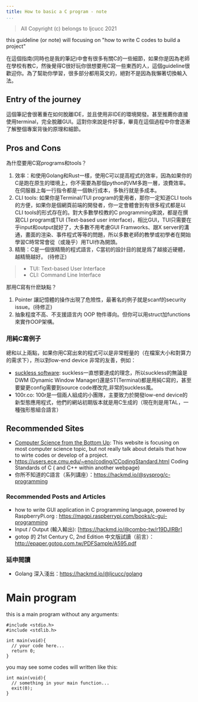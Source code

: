 ```yaml
---
title: How to basic a C program - note
...
```


> All Copyright (c) belongs to ljcucc 2021

this guideline (or note) will focusing on "how to write C codes to build a project"

在這個指南(同時也是我的筆記)中會有很多有關C的一些細節，如果你是因為老師在學校有教C，然後覺得C很好玩你很想要用C寫一些東西的人，這個guideline很歡迎你。為了幫助你學習，很多部分都用英文的，絕對不是因為我懶著切換輸入法。

## Entry of the journey

這個筆記會很著重在如何脫離IDE，並且使用非IDE的環境開發。甚至推薦你直接使用terminal，完全脫離GUI。這對你來說是件好事，畢竟在這個過程中你會逐漸了解整個專案背後的原理和細節。

## Pros and Cons

為什麼要用C寫programs和tools？

1. 效率：和使用Golang和Rust一樣，使用C可以提高程式的效率，因為如果你的C是跑在原生的環境上，你不需要為那個python的VM多跑一層，浪費效率。在伺服器上每一行指令都是一個執行成本，多執行就是多成本。
2. CLI tools: 如果你是Terminal/TUI program的愛用者，那你一定知道CLI tools的方便，如果你是個網頁前端的開發者，你一定會體會到有很多程式都是以CLI tools的形式存在的。對大多數學校教的C programming來說，都是在撰寫CLI program或TUI (Text-based user interface)，相比GUI，TUI只需要在乎input和output就好了，大多數不用考慮GUI Framworks、跟X server的溝通，畫面的渲染、事件程式等等的問題，所以多數老師的教學或初學者在開始學習C時常常會從（或幾乎）用TUI作為開頭。
3. 精簡：C是一個很精簡的程式語言，C當初的設計目的就是爲了越接近硬體，越精簡越好。 (待修正)

> * TUI: Text-based User Interface
> * CLI: Command Line Interface

那用C寫有什麽缺點？

1. Pointer 讓記憶體的操作出現了危險性，最著名的例子就是scanf的security issue。(待修正)
2. 抽象程度不高、不支援語言内 OOP 物件導向。但你可以用struct加functions來實作OOP架構。

### 用純C寫例子

總和以上兩點，如果你用C寫出來的程式可以是非常輕量的（在檔案大小和對算力的需求下），所以對low-end device 非常的友善，例如：

* [suckless software](https://suckless.org): suckless一直想要達成的理念，所以suckless的無論是DWM (Dynamic Window Manager)還是ST(Terminal)都是用純C寫的，甚至要變更config需要到source code裡改完,非常的suckless風。
* 100r.co: 100r是一個兩人組成的小團隊，主要致力於開發low-end device的新型態應用程式，他們的網站初期版本就是用C生成的（現在則是用TAL，一種強形態組合語言）

## Recommended Sites

* [Computer Science from the Bottom Up](https://www.bottomupcs.com): This website is focusing on most computer science topic, but not really talk about details that how to wirte codes or develop of a project.
* https://users.ece.cmu.edu/~eno/coding/CCodingStandard.html Coding Standards of C ( and C++ within another webpage)
* 你所不知道的C語言（系列講座）：https://hackmd.io/@sysprog/c-programming

### Recommended Posts and Articles

* how to write GUI application in C programming language, powered by RaspberryPi.org : https://magpi.raspberrypi.com/books/c-gui-programming
* Input / Output (輸入輸出): [https://hackmd.io/@combo-tw/r19DJIRBr]
* gotop 的 21st Century C, 2nd Edition 中文版試讀（前言）：http://epaper.gotop.com.tw/PDFSample/A595.pdf

### 延申閲讀

* Golang 深入淺出：https://hackmd.io/@ljcucc/golang

# Main program

this is a main program without any arguments:

```c=
#include <stdio.h>
#include <stdlib.h>

int main(void){
  // your code here...
  return 0;
}
```

you may see some codes will written like this:

```c=
int main(void){
  // something in your main function...
  exit(0);
}
```